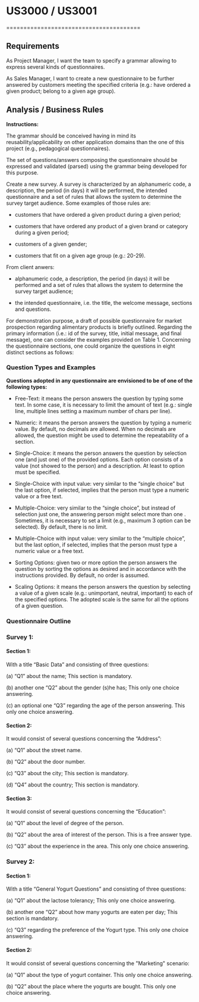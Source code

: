 # US3000 / US3001
=======================================

## Requirements

As Project Manager, I want the team to specify a grammar allowing to express several kinds of questionnaires.

As Sales Manager, I want to create a new questionnaire to be further answered by customers meeting the specified criteria (e.g.: have ordered a given product; belong to a given age group).


## Analysis / Business Rules

**Instructions:**

The grammar should be conceived having in mind its reusability/applicability on other application domains than the one of this project (e.g., pedagogical questionnaires).

The set of questions/answers composing the questionnaire should be expressed and validated (parsed) using the grammar being developed for this purpose.

Create a new survey. A survey is characterized by an alphanumeric code, a description, the period
(in days) it will be performed, the intended questionnaire and a set of rules that allows the system
to determine the survey target audience. Some examples of those rules are: 

* customers that have ordered a given product during a given period; 

* customers that have ordered any product of a given brand or category during a given period;

* customers of a given gender; 

* customers that fit on a given age group (e.g.: 20-29).

From client anwers:

* alphanumeric code, a description, the period (in days) it will be performed and a set of rules that allows the system to determine the survey target audience;

* the intended questionnaire, i.e. the title, the welcome message, sections and questions.


For demonstration purpose, a draft of possible questionnaire for market prospection regarding alimentary products is briefly outlined.
Regarding the primary information (i.e.: id of the survey, title, initial message, and final message), one can consider the examples provided on Table 1. Concerning the questionnaire sections, one could
organize the questions in eight distinct sections as follows:

### Question Types and Examples

**Questions adopted in any questionnaire are envisioned to be of one of the following types:**

* Free-Text: it means the person answers the question by typing some text. In some
case, it is necessary to limit the amount of text (e.g.: single line, multiple lines setting a maximum
number of chars per line).

* Numeric: it means the person answers the question by typing a numeric value. By default, no
decimals are allowed. When no decimals are allowed, the question might be used to determine
the repeatability of a section.

* Single-Choice: it means the person answers the question by selection one (and just one) of the provided options.
Each option consists of a value (not showed to the person) and a description. At least to option must be specified.

* Single-Choice with input value: very similar to the “single choice” but the last option, if selected,
implies that the person must type a numeric value or a free text.

* Multiple-Choice: very similar to the “single choice”, but instead of selection just one, the
answering person might select more than one . Sometimes, it is necessary to set a
limit (e.g., maximum 3 option can be selected). By default, there is no limit.

* Multiple-Choice with input value: very similar to the “multiple choice”, but the last option, if
selected, implies that the person must type a numeric value or a free text.

* Sorting Options: given two or more option the person answers the question by sorting the options
as desired and in accordance with the instructions provided. By default, no order is assumed.

* Scaling Options: it means the person answers the question by selecting a value of a given scale
(e.g.: unimportant, neutral, important) to each of the specified options. The adopted
scale is the same for all the options of a given question.

### Questionnaire Outline

### Survey 1:

#### Section 1: 

With a title “Basic Data” and consisting of three questions:

(a) “Q1” about the name; This section is mandatory.

(b) another one “Q2” about the gender (s)he has; This only one choice answering.

(c) an optional one “Q3” regarding the age of the person answering. This only one choice answering.


#### Section 2:

It would consist of several questions concerning the “Address”:

(a) “Q1” about the street name.

(b) “Q2” about the door number.

(c) “Q3” about the city; This section is mandatory.

(d) “Q4” about the country; This section is mandatory.

#### Section 3:

It would consist of several questions concerning the “Education”:

(a) “Q1” about the level of degree of the person.

(b) “Q2” about the area of interest of the person. This is a free answer type.

(c) “Q3” about the experience in the area. This only one choice answering.


### Survey 2:

#### Section 1:

With a title “General Yogurt Questions” and consisting of three questions:

(a) “Q1” about the lactose tolerancy; This only one choice answering.

(b) another one “Q2” about how many yogurts are eaten per day; This section is mandatory.

(c) “Q3” regarding the preference of the Yogurt type. This only one choice answering.


#### Section 2:

It would consist of several questions concerning the "Marketing" scenario:

(a) “Q1” about the type of yogurt container. This only one choice answering.

(b) “Q2” about the place where the yogurts are bought. This only one choice answering.






